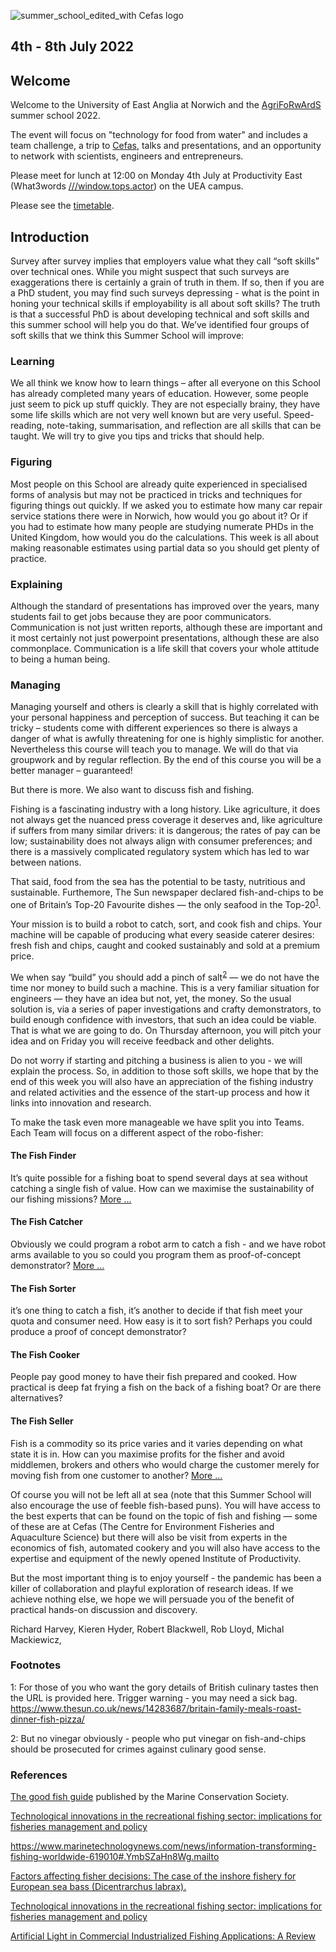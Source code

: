 
![summer_school_edited_with Cefas logo](https://user-images.githubusercontent.com/92549927/160562497-0db6e838-ae7b-4322-9550-0e99310f4649.png)

## 4th - 8th July 2022

## Welcome

Welcome to the University of East Anglia at Norwich and the
[AgriFoRwArdS](https://www.uea.ac.uk/research/research-with-us/postgraduate-research/latest-phds-and-research-studentships/partnerships-in-doctoral-training/agriforwards)
summer school 2022.

The event will focus on "technology for food from water" and includes
a team challenge, a trip to [Cefas](cefas.md), talks and
presentations, and an opportunity to network with scientists, engineers
and entrepreneurs.

Please meet for lunch at 12:00 on Monday 4th July at Productivity East
(What3words [///window.tops.actor](https://w3w.co/window.tops.actor))
on the UEA campus.

Please see the [timetable](timetable.md).

## Introduction

Survey after survey implies that employers value what they call “soft skills” over technical ones.   While you might suspect that such surveys are exaggerations there is certainly a grain of truth in them.  If so, then if you are a PhD student, you may find such surveys depressing - what is the point in honing your technical skills if employability is all about soft skills?  The truth is that a successful PhD is about developing technical and soft skills and this summer school will help you do that.
We’ve identified four groups of soft skills that we think this Summer School will improve:

### Learning

We all think we know how to learn things – after all everyone on this School has already completed many years of education. However, some people just seem to pick up stuff quickly.  They are not especially brainy, they have some life skills which are not very well known but are very useful.  Speed-reading, note-taking, summarisation, and reflection are all skills that can be taught. We will try to give you tips and tricks that should help.

### Figuring

Most people on this School are already quite experienced in specialised forms of analysis but may not be practiced in tricks and techniques for figuring things out quickly.  If we asked you to estimate how many car repair service stations there were in Norwich, how would you go about it?  Or if you had to estimate how many people are studying numerate PHDs in the United Kingdom, how would you do the calculations. This week is all about making reasonable estimates using partial data so you should get plenty of practice.

### Explaining

Although the standard of presentations has improved over the years, many students fail to get jobs because they are poor communicators.  Communication is not just written reports, although these are important and it most certainly not just powerpoint presentations, although these are also commonplace.  Communication is a life skill that covers your whole attitude to being a human being.

### Managing

Managing yourself and others is clearly a skill that is highly correlated with your personal happiness and perception of success.  But teaching it can be tricky – students come with different experiences so there is always a danger of what is awfully threatening for one is highly simplistic for another.  Nevertheless this course will teach you to manage.  We will do that via groupwork and by regular reflection.  By the end of this course you will be a better manager – guaranteed!

But there is more.  We also want to discuss fish and fishing.

Fishing is a fascinating industry with a long history.  Like agriculture, it does not always get the nuanced press coverage it deserves and, like agriculture if suffers from many similar drivers: it is dangerous; the rates of pay can be low; sustainability does not always align with consumer preferences; and there is a massively complicated regulatory system which has led to war between nations.

That said, food from the sea has the potential to be tasty, nutritious and sustainable.  Furthemore, The Sun newspaper declared fish-and-chips to be one of Britain’s Top-20 Favourite dishes — the only seafood in the Top-20<sup>[1](#myfootnote1)</sup>.

Your mission is to build a robot to catch, sort, and cook fish and chips.  Your machine will be capable of producing what every seaside caterer desires: fresh fish and chips, caught and cooked sustainably and sold at a premium price.

We when say “build” you should add a pinch of salt<sup>[2](#myfootnote2)</sup>  — we do not have the time nor money to build such a machine.  This is a very familiar situation for engineers — they have an idea but not, yet, the money.  So the usual solution is, via a series of paper investigations and crafty demonstrators, to build enough confidence with investors, that such an idea could be viable.  That is what we are going to do.  On Thursday afternoon, you will pitch your idea and on Friday you will receive feedback and other delights.

Do not worry if starting and pitching a business is alien to you - we will explain the process.  So, in addition to those soft skills, we hope that by the end of this week you will also have an appreciation of the fishing industry and related activities and the essence of the start-up process and how it links into innovation and research.

To make the task even more manageable we have split you into Teams.  Each Team will focus on a different aspect of the robo-fisher:

#### The Fish Finder
It’s quite possible for a fishing boat to spend several days at sea without catching a single fish of value.  How can we maximise the sustainability of our fishing missions? [More ...](00-fish-finder/README.md)

#### The Fish Catcher

Obviously we could program a robot arm to catch a fish - and we have robot arms available to you so could you program them as proof-of-concept demonstrator? [More ...](01-fish-catcher/README.md)

#### The Fish Sorter

it’s one thing to catch a fish, it’s another to decide if that fish meet your quota and consumer need.  How easy is it to sort fish?  Perhaps you could produce a proof of concept demonstrator?

#### The Fish Cooker

People pay good money to have their fish prepared and cooked.  How practical is deep fat frying a fish on the back of a fishing boat?  Or are there alternatives?

#### The Fish Seller

Fish is a commodity so its price varies and it varies depending on what state it is in.  How can you maximise profits for the fisher and avoid middlemen, brokers and others who would charge the customer merely for moving fish from one customer to another?  [More ...](04-fish-seller/README.md)

Of course you will not be left all at sea (note that this Summer School will also encourage the use of feeble fish-based puns).  You will have access to the best experts that can be found on the topic of fish and fishing — some of these are at Cefas (The Centre for Environment Fisheries and Aquaculture Science) but there will also be visit from experts in the economics of fish, automated cookery and you will also have access to the expertise and equipment of the newly opened Institute of Productivity.

But the most important thing is to enjoy yourself - the pandemic has been a killer of collaboration and playful exploration of research ideas.  If we achieve nothing else, we hope we will persuade you of the benefit of practical hands-on discussion and discovery.

Richard Harvey, Kieren Hyder, Robert Blackwell, Rob Lloyd, Michal Mackiewicz,

### Footnotes
<a name="myfootnote1">1</a>: For those of you who want the gory details of British culinary tastes then the URL is provided here.  Trigger warning - you may need a sick bag. https://www.thesun.co.uk/news/14283687/britain-family-meals-roast-dinner-fish-pizza/

<a name="myfootnote2">2</a>: But no vinegar obviously - people who put vinegar on fish-and-chips should be prosecuted for crimes against culinary good sense.


### References

[The good fish guide](https://www.mcsuk.org/goodfishguide/) published by the Marine Conservation Society.

[Technological innovations in the recreational fishing sector: implications for fisheries management and policy](https://link.springer.com/article/10.1007/s11160-021-09643-1)

https://www.marinetechnologynews.com/news/information-transforming-fishing-worldwide-619010#.YmbSZaHn8Wg.mailto

[Factors affecting fisher decisions: The case of the inshore fishery for European sea bass (Dicentrarchus labrax).](https://doi.org/10.1371/journal.pone.0266170)

[Technological innovations in the recreational fishing sector: implications for fisheries management and policy](https://www.researchgate.net/publication/349535567_Technological_innovations_in_the_recreational_fishing_sector_implications_for_fisheries_management_and_policy)

[Artificial Light in Commercial Industrialized Fishing Applications: A Review](https://www.tandfonline.com/doi/full/10.1080/23308249.2018.1496065)
